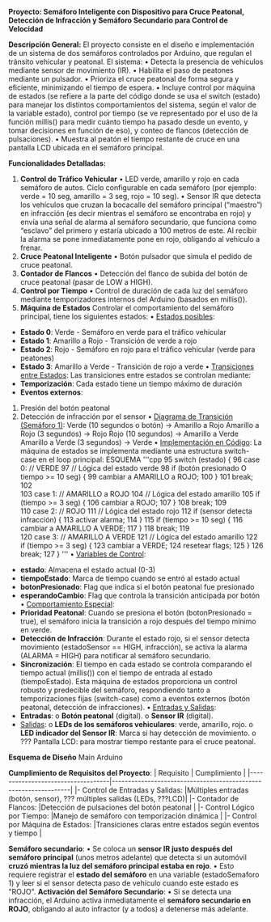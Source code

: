 **Proyecto: 	Semáforo Inteligente con Dispositivo para Cruce Peatonal, Detección de Infracción y Semáforo Secundario para Control de Velocidad**

**Descripción General:**
El proyecto consiste en el diseño e implementación de un sistema de dos semáforos controlados por Arduino, que regulan el tránsito vehicular y peatonal.
El sistema:
•	Detecta la presencia de vehículos mediante sensor de movimiento (IR).
•	Habilita el paso de peatones mediante un pulsador.
•	Prioriza el cruce peatonal de forma segura y eficiente, minimizando el tiempo de espera.
•	Incluye control por máquina de estados (se refiere a la parte del código donde se usa el switch (estado) para manejar los distintos comportamientos del sistema, según el valor de la variable estado), control por tiempo (se ve representado por el uso de la función millis() para medir cuánto tiempo ha pasado desde un evento, y tomar decisiones en función de eso), y conteo de flancos (detección de pulsaciones).
•	Muestra al peatón el tiempo restante de cruce en una pantalla LCD ubicada en el semáforo principal.

**Funcionalidades Detalladas:**
1. **Control de Tráfico Vehicular**
•	LED verde, amarillo y rojo en cada semáforo de autos. Ciclo configurable en cada semáforo (por ejemplo: verde = 10 seg, amarillo = 3 seg, rojo = 10 seg).
•	Sensor IR que detecta los vehículos que cruzan la bocacalle del semáforo principal (“maestro”) en infracción (es decir mientras el semáforo se encontraba en rojo) y envía una señal de alarma al semáforo secundario, que funciona como “esclavo” del primero y estaría ubicado a 100 metros de este. Al recibir la alarma se pone inmediatamente pone en rojo, obligando al vehículo a frenar.
2. **Cruce Peatonal Inteligente**
•	Botón pulsador que simula el pedido de cruce peatonal.
3. **Contador de Flancos**
•	Detección del flanco de subida del botón de cruce peatonal (pasar de LOW a HIGH).
4. **Control por Tiempo**
•	Control de duración de cada luz del semáforo mediante temporizadores internos del Arduino (basados en millis()).
5. **Máquina de Estados**
Controlar el comportamiento del semáforo principal, tiene los siguientes estados:
•	<u>Estados posibles</u>:
-	**Estado 0**: Verde - Semáforo en verde para el tráfico vehicular
-	**Estado 1**: Amarillo a Rojo - Transición de verde a rojo
-	**Estado 2**: Rojo - Semáforo en rojo para el tráfico vehicular (verde para peatones)
-	**Estado 3**: Amarillo a Verde - Transición de rojo a verde
•	<u>Transiciones entre Estados</u>:
Las transiciones entre estados se controlan mediante:
-	**Temporización**: Cada estado tiene un tiempo máximo de duración
-	**Eventos externos**:
1.	Presión del botón peatonal
2.	Detección de infracción por el sensor
•	<u>Diagrama de Transición (Semáforo 1)</u>:
Verde 	          (10 segundos o botón)	→	Amarillo a Rojo
Amarillo a Rojo  (3 segundos)	        →	Rojo
Rojo 	          (10 segundos) 	    →	Amarillo a Verde
Amarillo a Verde (3 segundos)	        →	Verde
•	<u>Implementación en Código</u>:
La máquina de estados se implementa mediante una estructura switch-case en el loop principal:
ESQUEMA
'''cpp
95	switch (estado) {
96	case 0: // VERDE
97	// Lógica del estado verde
98	if (botón presionado O tiempo >= 10 seg) {
99	cambiar a AMARILLO a ROJO;
100	}
101	break;
102	 
103	case 1: // AMARILLO a ROJO
104	// Lógica del estado amarillo
105	if (tiempo >= 3 seg) {
106	cambiar a ROJO;
107	}
108	break;
109	 
110	case 2: // ROJO
111	// Lógica del estado rojo
112	if (sensor detecta infracción) {
113	activar alarma;
114	}
115	if (tiempo >= 10 seg) {
116	cambiar a AMARILLO A VERDE;
117	}
118	break;
119	 
120	case 3: // AMARILLO A VERDE
121	// Lógica del estado amarillo
122	if (tiempo >= 3 seg) {
123	cambiar a VERDE;
124	resetear flags;
125	}
126	break;
127	}
'''
•	<u>Variables de Control</u>:
-	**estado**: Almacena el estado actual (0-3)
-	**tiempoEstado**: Marca de tiempo cuando se entró al estado actual
-	**botonPresionado**: Flag que indica si el botón peatonal fue presionado
-	**esperandoCambio**: Flag que controla la transición anticipada por botón
•	<u>Comportamiento Especial</u>:
-	**Prioridad Peatonal**: Cuando se presiona el botón (botonPresionado = true), el semáforo inicia la transición a rojo después del tiempo mínimo en verde.
-	**Detección de Infracción**: Durante el estado rojo, si el sensor detecta movimiento (estadoSensor == HIGH, infracción), se activa la alarma (ALARMA = HIGH) para notificar al semáforo secundario.
-	**Sincronización**: El tiempo en cada estado se controla comparando el tiempo actual (millis()) con el tiempo de entrada al estado (tiempoEstado).
Esta máquina de estados proporciona un control robusto y predecible del semáforo, respondiendo tanto a temporizaciones fijas (switch-case) como a eventos externos (botón peatonal, detección de infracciones).
•	<u>Entradas y Salidas</u>:
-	**Entradas**:
o	**Botón peatonal** (digital).
o	**Sensor IR** (digital).
-	<u>Salidas</u>:
o	**LEDs de los semáforos vehiculares**: verde, amarillo, rojo.
o	**LED indicador del Sensor IR**: Marca si hay detección de movimiento.
o	??? Pantalla LCD: para mostrar tiempo restante para el cruce peatonal.

**Esquema de Diseño**
	Main Arduino	 
		 



**Cumplimiento de Requisitos del Proyecto**:
|          Requisito				|			Cumplimiento                                          |
|-----------------------------------|-----------------------------------------------------------------|
|-	Control de Entradas y Salidas:	|Múltiples entradas (botón, sensor), ??? múltiples salidas (LEDs, ???LCD)|
|-	Contador de Flancos:			|Detección de pulsaciones del botón peatonal                      |
|-	Control Lógico por Tiempo:		|Manejo de semáforo con temporización dinámica                    |
|-	Control por Máquina de Estados:	|Transiciones claras entre estados según eventos y tiempo         |

**Semáforo secundario**:
•	Se coloca un **sensor IR justo después del semáforo principal** (unos metros adelante) que detecta si un automóvil **cruzó mientras la luz del semáforo principal estaba en rojo**.
•	Esto requiere registrar el **estado del semáforo** en una variable (estadoSemaforo 1) y leer si el sensor detecta paso de vehículo cuando este estado es "ROJO".
**Activación del Semáforo Secundario**:
•	Si se detecta una infracción, el Arduino activa inmediatamente el **semáforo secundario en ROJO**, obligando al auto infractor (y a todos) a detenerse más adelante.
